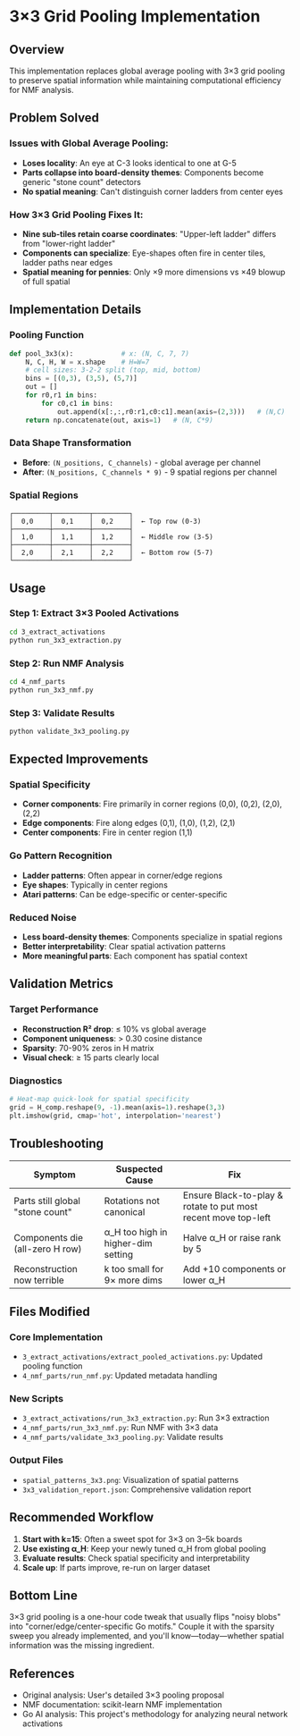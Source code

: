 # 3×3 Grid Pooling Implementation

## Overview

This implementation replaces global average pooling with 3×3 grid pooling to preserve spatial information while maintaining computational efficiency for NMF analysis.

## Problem Solved

### Issues with Global Average Pooling:
- **Loses locality**: An eye at C-3 looks identical to one at G-5
- **Parts collapse into board-density themes**: Components become generic "stone count" detectors
- **No spatial meaning**: Can't distinguish corner ladders from center eyes

### How 3×3 Grid Pooling Fixes It:
- **Nine sub-tiles retain coarse coordinates**: "Upper-left ladder" differs from "lower-right ladder"
- **Components can specialize**: Eye-shapes often fire in center tiles, ladder paths near edges
- **Spatial meaning for pennies**: Only ×9 more dimensions vs ×49 blowup of full spatial

## Implementation Details

### Pooling Function
```python
def pool_3x3(x):            # x: (N, C, 7, 7)
    N, C, H, W = x.shape    # H=W=7
    # cell sizes: 3-2-2 split (top, mid, bottom)
    bins = [(0,3), (3,5), (5,7)]
    out = []
    for r0,r1 in bins:
        for c0,c1 in bins:
            out.append(x[:,:,r0:r1,c0:c1].mean(axis=(2,3)))   # (N,C)
    return np.concatenate(out, axis=1)   # (N, C*9)
```

### Data Shape Transformation
- **Before**: `(N_positions, C_channels)` - global average per channel
- **After**: `(N_positions, C_channels * 9)` - 9 spatial regions per channel

### Spatial Regions
```
┌─────────┬─────────┬─────────┐
│  0,0    │  0,1    │  0,2    │  ← Top row (0-3)
├─────────┼─────────┼─────────┤
│  1,0    │  1,1    │  1,2    │  ← Middle row (3-5)
├─────────┼─────────┼─────────┤
│  2,0    │  2,1    │  2,2    │  ← Bottom row (5-7)
└─────────┴─────────┴─────────┘
```

## Usage

### Step 1: Extract 3×3 Pooled Activations
```bash
cd 3_extract_activations
python run_3x3_extraction.py
```

### Step 2: Run NMF Analysis
```bash
cd 4_nmf_parts
python run_3x3_nmf.py
```

### Step 3: Validate Results
```bash
python validate_3x3_pooling.py
```

## Expected Improvements

### Spatial Specificity
- **Corner components**: Fire primarily in corner regions (0,0), (0,2), (2,0), (2,2)
- **Edge components**: Fire along edges (0,1), (1,0), (1,2), (2,1)
- **Center components**: Fire in center region (1,1)

### Go Pattern Recognition
- **Ladder patterns**: Often appear in corner/edge regions
- **Eye shapes**: Typically in center regions
- **Atari patterns**: Can be edge-specific or center-specific

### Reduced Noise
- **Less board-density themes**: Components specialize in spatial regions
- **Better interpretability**: Clear spatial activation patterns
- **More meaningful parts**: Each component has spatial context

## Validation Metrics

### Target Performance
- **Reconstruction R² drop**: ≤ 10% vs global average
- **Component uniqueness**: > 0.30 cosine distance
- **Sparsity**: 70-90% zeros in H matrix
- **Visual check**: ≥ 15 parts clearly local

### Diagnostics
```python
# Heat-map quick-look for spatial specificity
grid = H_comp.reshape(9, -1).mean(axis=1).reshape(3,3)
plt.imshow(grid, cmap='hot', interpolation='nearest')
```

## Troubleshooting

| Symptom | Suspected Cause | Fix |
|---------|----------------|-----|
| Parts still global "stone count" | Rotations not canonical | Ensure Black-to-play & rotate to put most recent move top-left |
| Components die (all-zero H row) | α_H too high in higher-dim setting | Halve α_H or raise rank by 5 |
| Reconstruction now terrible | k too small for 9× more dims | Add +10 components or lower α_H |

## Files Modified

### Core Implementation
- `3_extract_activations/extract_pooled_activations.py`: Updated pooling function
- `4_nmf_parts/run_nmf.py`: Updated metadata handling

### New Scripts
- `3_extract_activations/run_3x3_extraction.py`: Run 3×3 extraction
- `4_nmf_parts/run_3x3_nmf.py`: Run NMF with 3×3 data
- `4_nmf_parts/validate_3x3_pooling.py`: Validate results

### Output Files
- `spatial_patterns_3x3.png`: Visualization of spatial patterns
- `3x3_validation_report.json`: Comprehensive validation report

## Recommended Workflow

1. **Start with k=15**: Often a sweet spot for 3×3 on 3–5k boards
2. **Use existing α_H**: Keep your newly tuned α_H from global pooling
3. **Evaluate results**: Check spatial specificity and interpretability
4. **Scale up**: If parts improve, re-run on larger dataset

## Bottom Line

3×3 grid pooling is a one-hour code tweak that usually flips "noisy blobs" into "corner/edge/center-specific Go motifs." Couple it with the sparsity sweep you already implemented, and you'll know—today—whether spatial information was the missing ingredient.

## References

- Original analysis: User's detailed 3×3 pooling proposal
- NMF documentation: scikit-learn NMF implementation
- Go AI analysis: This project's methodology for analyzing neural network activations 